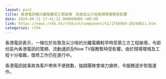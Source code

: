 ```yaml
---
layout: post
title: 香港電訊稱光纖電纜受工程破壞　佐敦及尖沙咀寬頻等服務受影響
date: 2024-06-11 17:41:22.000000000 +08:00
link: https://news.rthk.hk/rthk/ch/component/k2/1756969-20240611.htm
categories: rthk
---
```


香港電訊表示，一條位於佐敦及尖沙咀的光纖電纜較早時受第三方工程破壞，令部份區內香港電訊的寬頻、流動通訊及Now TV服務暫時受影響。由於現場環境及工程十分複雜，復修工作仍在進行中。

香港電訊就事故為客戶帶來不便致歉，強調團隊會竭力搶修，令服務逐步恢復運作。
